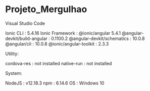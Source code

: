 # Projeto_Mergulhao

Visual Studio Code

 Ionic CLI                       : 5.4.16 
   Ionic Framework               : @ionic/angular 5.4.1
   @angular-devkit/build-angular : 0.1100.2
   @angular-devkit/schematics    : 10.0.8
   @angular/cli                  : 10.0.8
   @ionic/angular-toolkit        : 2.3.3

Utility:

   cordova-res : not installed
   native-run  : not installed
   
System:

   NodeJS : v12.18.3 
   npm    : 6.14.6
   OS     : Windows 10

